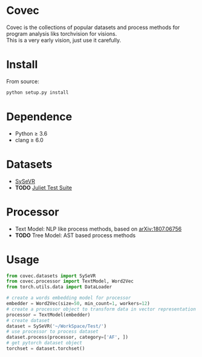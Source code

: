 # Covec
Covec is the collections of popular datasets and process methods for program analysis liks torchvision for visions.  
This is a very early vision, just use it carefully.   

# Install
From source:
```bash
python setup.py install
```

# Dependence
- Python ≥ 3.6
- clang ≥ 6.0

# Datasets
- [SySeVR](https://github.com/SySeVR/SySeVR)
- **TODO** [Juliet Test Suite](https://samate.nist.gov/SRD/testsuite.php)

# Processor
- Text Model: NLP like process methods, based on [arXiv:1807.06756](https://arxiv.org/abs/1807.06756)
- **TODO** Tree Model: AST based process methods

# Usage
```python
from covec.datasets import SySeVR
from covec.processor import TextModel, Word2Vec
from torch.utils.data import DataLoader

# create a words embedding model for processor
embedder = Word2Vec(size=50, min_count=1, workers=12) 
# create a processor object to transform data in vector representation
processor = TextModel(embedder) 
# create dataset
dataset = SySeVR('~/WorkSpace/Test/')
# use processor to process dataset
dataset.process(processor, category=['AF', ])
# get pytorch dataset object
torchset = dataset.torchset()
```